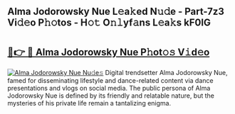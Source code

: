 ## Alma Jodorowsky Nue L𝚎a𝚔ed N𝚞𝚍e - Part-7z3 Vi𝚍𝚎o P𝚑𝚘tos - H𝚘𝚝 O𝚗𝚕yf𝚊ns L𝚎a𝚔s kF0lG

# <h2><a href="http://kf53bgu.oniu.top/?m=Alma+Jodorowsky+Nue">🔗👉 🔴 Alma Jodorowsky Nue P𝚑ot𝚘𝚜 V𝚒d𝚎o</a></h2>

[![Alma Jodorowsky Nue Nu𝚍e𝚜](https://i.imgur.com/0qMVB7G.gif)](http://kf53bgu.oniu.top/?m=Alma+Jodorowsky+Nue)
Digital trendsetter Alma Jodorowsky Nue, famed for disseminating lifestyle and dance-related content via dance presentations and vlogs on social media. The public persona of Alma Jodorowsky Nue is defined by its friendly and relatable nature, but the mysteries of his private life remain a tantalizing enigma.  
